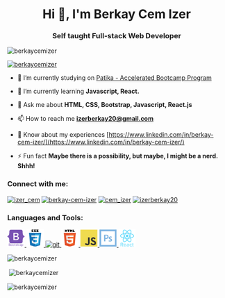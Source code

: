 <h1 align="center">Hi 👋, I'm Berkay Cem Izer</h1>
<h3 align="center">Self taught Full-stack Web Developer</h3>

<p align="left"> <img src="https://komarev.com/ghpvc/?username=berkaycemizer&label=Profile%20views&color=0e75b6&style=flat" alt="berkaycemizer" /> </p>

<p align="left"> <a href="https://github.com/ryo-ma/github-profile-trophy"><img src="https://github-profile-trophy.vercel.app/?username=berkaycemizer" alt="berkaycemizer" /></a> </p>

- 🔭 I’m currently studying on [Patika - Accelerated Bootcamp Program](https://www.patika.dev/)

- 🌱 I’m currently learning **Javascript, React.**

- 💬 Ask me about **HTML, CSS, Bootstrap, Javascript, React.js**

- 📫 How to reach me **izerberkay20@gmail.com**

- 📄 Know about my experiences [https://www.linkedin.com/in/berkay-cem-izer/](https://www.linkedin.com/in/berkay-cem-izer/)

- ⚡ Fun fact **Maybe there is a possibility, but maybe, I might be a nerd. Shhh!**

<h3 align="left">Connect with me:</h3>
<p align="left">
<a href="https://twitter.com/izer_cem" target="blank"><img align="center" src="https://raw.githubusercontent.com/rahuldkjain/github-profile-readme-generator/master/src/images/icons/Social/twitter.svg" alt="izer_cem" height="30" width="40" /></a>
<a href="https://linkedin.com/in/berkay-cem-izer" target="blank"><img align="center" src="https://raw.githubusercontent.com/rahuldkjain/github-profile-readme-generator/master/src/images/icons/Social/linked-in-alt.svg" alt="berkay-cem-izer" height="30" width="40" /></a>
<a href="https://instagram.com/cem_izer" target="blank"><img align="center" src="https://raw.githubusercontent.com/rahuldkjain/github-profile-readme-generator/master/src/images/icons/Social/instagram.svg" alt="cem_izer" height="30" width="40" /></a>
<a href="https://www.hackerrank.com/izerberkay20" target="blank"><img align="center" src="https://raw.githubusercontent.com/rahuldkjain/github-profile-readme-generator/master/src/images/icons/Social/hackerrank.svg" alt="izerberkay20" height="30" width="40" /></a>
</p>

<h3 align="left">Languages and Tools:</h3>
<p align="left"> <a href="https://getbootstrap.com" target="_blank" rel="noreferrer"> <img src="https://raw.githubusercontent.com/devicons/devicon/master/icons/bootstrap/bootstrap-plain-wordmark.svg" alt="bootstrap" width="40" height="40"/> </a> <a href="https://www.w3schools.com/css/" target="_blank" rel="noreferrer"> <img src="https://raw.githubusercontent.com/devicons/devicon/master/icons/css3/css3-original-wordmark.svg" alt="css3" width="40" height="40"/> </a> <a href="https://git-scm.com/" target="_blank" rel="noreferrer"> <img src="https://www.vectorlogo.zone/logos/git-scm/git-scm-icon.svg" alt="git" width="40" height="40"/> </a> <a href="https://www.w3.org/html/" target="_blank" rel="noreferrer"> <img src="https://raw.githubusercontent.com/devicons/devicon/master/icons/html5/html5-original-wordmark.svg" alt="html5" width="40" height="40"/> </a> <a href="https://developer.mozilla.org/en-US/docs/Web/JavaScript" target="_blank" rel="noreferrer"> <img src="https://raw.githubusercontent.com/devicons/devicon/master/icons/javascript/javascript-original.svg" alt="javascript" width="40" height="40"/> </a> <a href="https://www.photoshop.com/en" target="_blank" rel="noreferrer"> <img src="https://raw.githubusercontent.com/devicons/devicon/master/icons/photoshop/photoshop-line.svg" alt="photoshop" width="40" height="40"/> </a><a href="https://reactjs.org/" target="_blank" rel="noreferrer"> <img src="https://raw.githubusercontent.com/devicons/devicon/master/icons/react/react-original-wordmark.svg" alt="react" width="40" height="40"/> </a> </p>

<p><img align="center" src="https://github-readme-stats.vercel.app/api/top-langs?username=berkaycemizer&show_icons=true&locale=en&layout=compact" alt="berkaycemizer" /></p>

<p>&nbsp;<img align="center" src="https://github-readme-stats.vercel.app/api?username=berkaycemizer&show_icons=true&locale=en" alt="berkaycemizer" /></p>

<p><img align="center" src="https://github-readme-streak-stats.herokuapp.com/?user=berkaycemizer&" alt="berkaycemizer" /></p>

